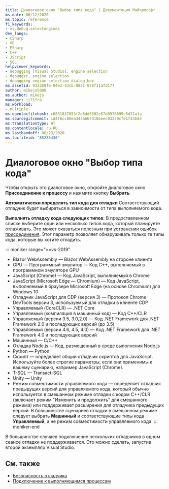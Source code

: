 ```yaml
---
title: Диалоговое окно "Выбор типа кода" | Документация Майкрософт
ms.date: 06/12/2020
ms.topic: reference
f1_keywords:
- vs.debug.selectengines
dev_langs:
- CSharp
- VB
- FSharp
- C++
- JScript
- SQL
helpviewer_keywords:
- debugging [Visual Studio], engine selection
- debugger, engine selection
- debugging engine selection dialog box
ms.assetid: 932269fe-94e3-43cb-8931-078f31afd177
author: mikejo5000
ms.author: mikejo
manager: jillfra
ms.workload:
- multiple
ms.openlocfilehash: c6831837853f2e8dd5502e57d0976899c5d31a1a
ms.sourcegitcommit: 1d4f6cc80ea343a667d16beec03220cfe1f43b8e
ms.translationtype: HT
ms.contentlocale: ru-RU
ms.lasthandoff: 06/23/2020
ms.locfileid: "85285430"
---
```

# <a name="select-code-type-dialog-box"></a>Диалоговое окно "Выбор типа кода"

Чтобы открыть это диалоговое окно, откройте диалоговое окно **Присоединение к процессу** и нажмите кнопку **Выбрать**.

**Автоматически определять тип кода для отладки** Соответствующий отладчик будет выбираться в зависимости от типа выполняемого кода.

**Выполнять отладку кода следующих типов:** В предоставленном списке выберите один или несколько типов кода, который планируете отлаживать. Это может оказаться полезным при [устранении ошибок присоединения](../debugger/attach-to-running-processes-with-the-visual-studio-debugger.md#BKMK_Troubleshoot_attach_errors). Этот параметр позволяет обнаруживать только те типы кода, которые вы хотите отладить.

   ::: moniker range=">=vs-2019"
   - Blazor WebAssembly — Blazor WebAssembly на стороне клиента
   - GPU — Программный эмулятор — Код C++, выполняемый в программном эмуляторе GPU
   - JavaScript (Chrome) — Код JavaScript, выполняемый в Chrome
   - JavaScript (Microsoft Edge — Chromium) — Код JavaScript, выполняемый в браузере Microsoft Edge (на основе Chromium) для Windows 10
   - Отладчик JavaScript для CDP (версия 3) — Протокол Chrome DevTools версии 3, используемый для отладки в клиенте CDP
   - Управляемый (CoreCLR) — .NET Core
   - Управляемый (компиляция в машинный код) — Код C++/CLR
   - Управляемый (версии 3.5, 3.0,2.0) — Код .NET Framework для .NET Framework 2.0 и последующих версий (до 3.5)
   - Управляемый (версии 4.6, 4.5, 4.0) — Код .NET Framework для .NET Framework 4.0 и последующих версий
   - Машинный — C/C++
   - Отладка Node.js — Код, размещенный в среде выполнения Node.js
   - Python — Python 
   - Скрипт — определяет общий отладчик скриптов для JavaScript. Используйте более строгие параметры, если они применимы к вашему сценарию, например JavaScript (Chrome).
   - T-SQL — Transact-SQL
   - Unity — Unity
   - Режим совместимости управляемого кода — определяет отладчик предыдущих версий для управляемого кода, который обычно используется в смешанном режиме отладки с кодом C++/CLR (включает режим "Изменить и продолжить" для смешанного режима) или поддерживает расширения для отладчика предыдущих версий. В большинстве сценариев отладки в смешанном режиме следует выбрать **Машинный** и соответствующие типы кода **Управляемый**, а не режим совместимости управляемого кода.
   ::: moniker-end

   В большинстве случаев подключение нескольких отладчиков в одном сеансе отладки не поддерживается. Это можно сделать, запустив второй экземпляр Visual Studio.

## <a name="see-also"></a>См. также
- [Безопасность отладчика](../debugger/debugger-security.md)
- [Подключение к выполняющимся процессам](../debugger/attach-to-running-processes-with-the-visual-studio-debugger.md)